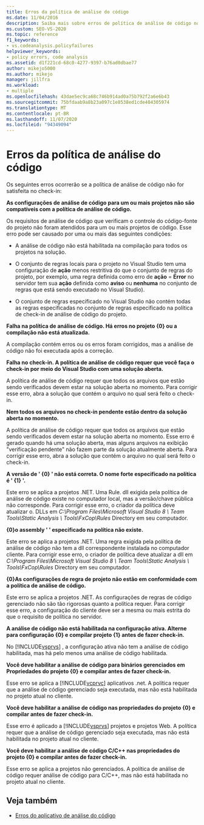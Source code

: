 ```yaml
---
title: Erros da política de análise do código
ms.date: 11/04/2016
description: Saiba mais sobre erros de política de análise de código no Visual Studio. Exibir descrições de erros que ocorrem se a política não for satisfeita quando o check-in do código for feito.
ms.custom: SEO-VS-2020
ms.topic: reference
f1_keywords:
- vs.codeanalysis.policyfailures
helpviewer_keywords:
- policy errors, code analysis
ms.assetid: d1f221cd-68c0-4277-9397-b76ad0dbae77
author: mikejo5000
ms.author: mikejo
manager: jillfra
ms.workload:
- multiple
ms.openlocfilehash: 43dae5ec9ca68c746b914ad0a75b792f2a6e6b43
ms.sourcegitcommit: 75bfdaab9a8b23a097c1e8538ed1cde404305974
ms.translationtype: MT
ms.contentlocale: pt-BR
ms.lasthandoff: 11/07/2020
ms.locfileid: "94349094"
---
```

# <a name="code-analysis-policy-errors"></a>Erros da política de análise do código

Os seguintes erros ocorrerão se a política de análise de código não for satisfeita no check-in:

**As configurações de análise de código para um ou mais projetos não são compatíveis com a política de análise de código.**

Os requisitos de análise de código que verificam o controle do código-fonte do projeto não foram atendidos para um ou mais projetos de código. Esse erro pode ser causado por uma ou mais das seguintes condições:

- A análise de código não está habilitada na compilação para todos os projetos na solução.

- O conjunto de regras locais para o projeto no Visual Studio tem uma configuração de **ação** menos restritiva do que o conjunto de regras do projeto, por exemplo, uma regra definida como erro de **ação** = **Error** no servidor tem sua **ação** definida como **aviso** ou **nenhuma** no conjunto de regras que está sendo executado no Visual Studio).

- O conjunto de regras especificado no Visual Studio não contém todas as regras especificadas no conjunto de regras especificado na política de check-in de análise de código do projeto.

**Falha na política de análise de código. Há erros no projeto {0} ou a compilação não está atualizada.**

A compilação contém erros ou os erros foram corrigidos, mas a análise de código não foi executada após a correção.

**Falha no check-in. A política de análise de código requer que você faça o check-in por meio do Visual Studio com uma solução aberta.**

A política de análise de código requer que todos os arquivos que estão sendo verificados devem estar na solução aberta no momento. Para corrigir esse erro, abra a solução que contém o arquivo no qual será feito o check-in.

**Nem todos os arquivos no check-in pendente estão dentro da solução aberta no momento.**

A política de análise de código requer que todos os arquivos que estão sendo verificados devem estar na solução aberta no momento. Esse erro é gerado quando há uma solução aberta, mas alguns arquivos na exibição "verificação pendente" não fazem parte da solução atualmente aberta. Para corrigir esse erro, abra a solução que contém o arquivo no qual será feito o check-in.

**A versão de ' {0} ' não está correta. O nome forte especificado na política é ' {1} '.**

Este erro se aplica a projetos .NET. Uma Rule. dll exigida pela política de análise de código existe no computador local, mas a versão/chave pública não corresponde. Para corrigir esse erro, o criador da política deve atualizar o. DLLs em *C:\Program Files\Microsoft Visual Studio 8 \ Team Tools\Static Analysis \\ Tools\FxCop\Rules* Directory em seu computador.

**{0}o assembly ' ' especificado na política não existe.**

Este erro se aplica a projetos .NET. Uma regra exigida pela política de análise de código não tem a dll correspondente instalada no computador cliente. Para corrigir esse erro, o criador de política deve atualizar a dll em *C:\Program Files\Microsoft Visual Studio 8 \ Team Tools\Static Analysis \\ Tools\FxCop\Rules* Directory em seu computador.

**{0}As configurações de regra de projeto não estão em conformidade com a política de análise de código.**

Este erro se aplica a projetos .NET. As configurações de regras de código gerenciado não são tão rigorosas quanto a política requer. Para corrigir esse erro, a configuração do cliente deve ser a mesma ou mais estrita do que o requisito de política no servidor.

**A análise de código não está habilitada na configuração ativa. Alterne para configuração {0} e compilar projeto {1} antes de fazer check-in.**

No [!INCLUDE[vsprvs](../code-quality/includes/vsprvs_md.md)] , a configuração ativa não tem a análise de código habilitada, mas há pelo menos uma análise de código habilitada.

**Você deve habilitar a análise de código para binários gerenciados em Propriedades do projeto {0} e compilar antes de fazer check-in.**

Esse erro se aplica a [!INCLUDE[vcprvc](../code-quality/includes/vcprvc_md.md)] aplicativos .net. A política requer que a análise de código gerenciado seja executada, mas não está habilitada no projeto atual no cliente.

**Você deve habilitar a análise de código nas propriedades do projeto {0} e compilar antes de fazer check-in.**

Esse erro é aplicado a [!INCLUDE[vsprvs](../code-quality/includes/vsprvs_md.md)] projetos e projetos Web. A política requer que a análise de código gerenciado seja executada, mas não está habilitada no projeto atual no cliente.

**Você deve habilitar a análise de código C/C++ nas propriedades do projeto {0} e compilar antes de fazer check-in.**

Esse erro se aplica a projetos não gerenciados. A política de análise de código requer análise de código para C/C++, mas não está habilitada no projeto atual no cliente.

## <a name="see-also"></a>Veja também

- [Erros do aplicativo de análise do código](../code-quality/code-analysis-application-errors.md)
